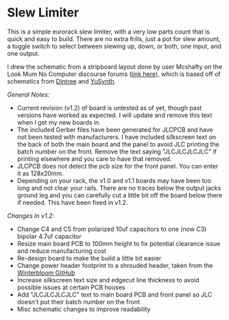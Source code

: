# Slew Limiter

This is a simple eurorack slew limiter, with a very low parts count that is quick and easy to build. There are no extra frills, just a pot for slew amount, a toggle switch to select between slewing up, down, or both, one input, and one output. 

I drew the schematic from a stripboard layout done by user Mcshafty on the Look Mum No Computer discourse forums ([link here](https://lookmumnocomputer.discourse.group/t/slew-generator-stripboard-confirmed-working/1865)), which is based off of schematics from [Dintree](https://dintree.com) and [YuSynth](https://yusynth.com).

*General Notes:* 

* Current revision (v1.2) of board is untested as of yet, though past versions have worked as expected. I will update and remove this text when I get my new boards in.
* The included Gerber files have been generated for JLCPCB and have not been tested with manufacturers. I have included silkscreen text on the back of both the main board and the panel to avoid JLC printing the batch number on the front. Remove the text saying "JLCJLCJLCJLC" if printing elsewhere and you care to have that removed.
* JLCPCB does not detect the pcb size for the front panel. You can enter it as 128x20mm.
* Depending on your rack, the v1.0 and v1.1 boards may have been too long and not clear your rails. There are no traces below the output jacks ground leg and you can carefully cut a little bit off the board below there if needed. This have been fixed in v1.2.

*Changes In v1.2:*

* Change C4 and C5 from polarized 10uf capacitors to one (now C3) bipolar 4.7uf capacitor
* Resize main board PCB to 100mm height to fix potential clearance issue and reduce manufacturing cost
* Re-design board to make the build a little bit easier
* Change power header footprint to a shrouded header, taken from the [Winterbloom GitHub](https://github.com/wntrblm)
* Increase silkscreen text size and edgecut line thickness to avoid possible issues at certain PCB houses
* Add "JLCJLCJLCJLC" text to main board PCB and front panel so JLC doesn't put their batch number on the front
* Misc schematic changes to improve readability
